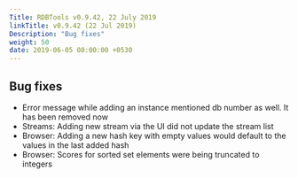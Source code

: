 ```yaml
---
Title: RDBTools v0.9.42, 22 July 2019
linkTitle: v0.9.42 (22 Jul 2019)
Description: "Bug fixes"
weight: 50
date: 2019-06-05 00:00:00 +0530
---
```

## Bug fixes

- Error message while adding an instance mentioned db number as well. It has been removed now
- Streams: Adding new stream via the UI did not update the stream list
- Browser: Adding a new hash key with empty values would default to the values in the last added hash
- Browser: Scores for sorted set elements were being truncated to integers

